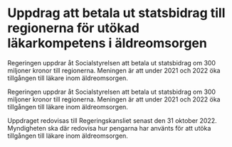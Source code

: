 # Uppdrag att betala ut statsbidrag till regionerna för utökad läkarkompetens i äldreomsorgen

Regeringen uppdrar åt Socialstyrelsen att betala ut statsbidrag om 300 miljoner kronor till regionerna. Meningen är att under 2021 och 2022 öka tillgången till läkare inom äldreomsorgen.

Regeringen uppdrar åt Socialstyrelsen att betala ut statsbidrag om 300 miljoner kronor till regionerna. Meningen är att under 2021 och 2022 öka tillgången till läkare inom äldreomsorgen.

Uppdraget redovisas till Regeringskansliet senast den 31 oktober 2022. Myndigheten ska där redovisa hur pengarna har använts för att utöka tillgången till läkare inom äldreomsorgen.
